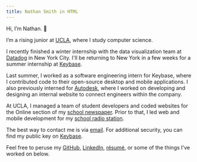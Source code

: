 ```yaml
---
title: Nathan Smith in HTML
---
```


Hi, I’m Nathan. 👋

I’m a rising junior at [UCLA](http://www.ucla.edu), where I study computer science.

I recently finished a winter internship with the data visualization team at [Datadog](https://www.datadoghq.com) in New York City. I'll be returning to New York in a few weeks for a summer internship at [Keybase](https://keybase.io).

Last summer, I worked as a software engineering intern for Keybase, where I contributed code to their open-source desktop and mobile applications. I also previously interned for [Autodesk](https://www.autodesk.com), where I worked
on developing and designing an internal website to connect engineers within the
company.

At UCLA, I managed a team of student developers and coded websites for the Online section of my
[school newspaper](https://dailybruin.com). Prior to that, I led web and mobile development for my
[school radio station](https://uclaradio.com).

The best way to contact me is via [email](mailto:nathan.smith@ucla.edu). For additional security, you can find my public key on [Keybase](https://keybase.io/nathunsmitty).

Feel free to peruse my
[GitHub](https://github.com/nathunsmitty),
[LinkedIn](https://www.linkedin.com/in/nathanmatthewsmith/), [résumé](/resume.pdf), or some of the things I've worked on below.
